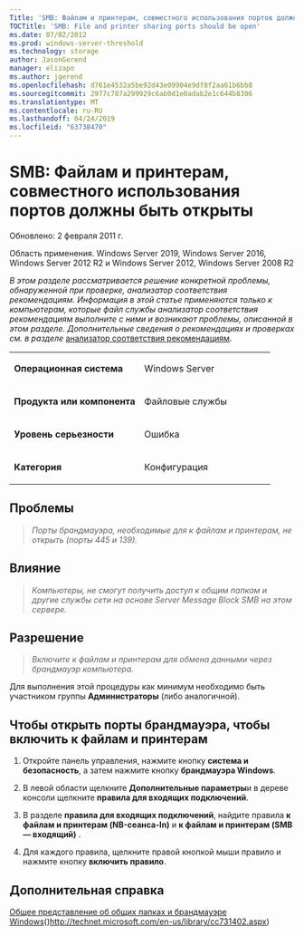 ```yaml
---
Title: 'SMB: Файлам и принтерам, совместного использования портов должны быть открыты'
TOCTitle: 'SMB: File and printer sharing ports should be open'
ms.date: 07/02/2012
ms.prod: windows-server-threshold
ms.technology: storage
author: JasonGerend
manager: elizapo
ms.author: jgerend
ms.openlocfilehash: d761e4532a5be92d43e09904e9df8f2aa61b6bb8
ms.sourcegitcommit: 2977c707a299929c6ab0d1e0adab2e1c644b8306
ms.translationtype: MT
ms.contentlocale: ru-RU
ms.lasthandoff: 04/24/2019
ms.locfileid: "63738470"
---
```

# <a name="smb-file-and-printer-sharing-ports-should-be-open"></a>SMB: Файлам и принтерам, совместного использования портов должны быть открыты


Обновлено: 2 февраля 2011 г.

Область применения. Windows Server 2019, Windows Server 2016, Windows Server 2012 R2 и Windows Server 2012, Windows Server 2008 R2

*В этом разделе рассматривается решение конкретной проблемы, обнаруженной при проверке, анализатор соответствия рекомендациям. Информация в этой статье применяются только к компьютерам, которые файл службы анализатор соответствия рекомендациям выполните с ними и возникают проблемы, описанной в этом разделе. Дополнительные сведения о рекомендациях и проверках см. в разделе* [анализатор соответствия рекомендациям](http://go.microsoft.com/fwlink/?linkid=122786%0d%0a).


<table>
<colgroup>
<col style="width: 50%" />
<col style="width: 50%" />
</colgroup>
<tbody>
<tr class="odd">
<td><p><strong>Операционная система</strong></p></td>
<td><p>Windows Server</p></td>
</tr>
<tr class="even">
<td><p><strong>Продукта или компонента</strong></p></td>
<td><p>Файловые службы</p></td>
</tr>
<tr class="odd">
<td><p><strong>Уровень серьезности</strong></p></td>
<td><p>Ошибка</p></td>
</tr>
<tr class="even">
<td><p><strong>Категория</strong></p></td>
<td><p>Конфигурация</p></td>
</tr>
</tbody>
</table>

## <a name="issue"></a>Проблемы

> *Порты брандмауэра, необходимые для к файлам и принтерам, не открыть (порты 445 и 139).*

## <a name="impact"></a>Влияние

> *Компьютеры, не смогут получить доступ к общим папкам и другие службы сети на основе Server Message Block SMB на этом сервере.*

## <a name="resolution"></a>Разрешение

> *Включите к файлам и принтерам для обмена данными через брандмауэр компьютера.*

Для выполнения этой процедуры как минимум необходимо быть участником группы **Администраторы** (либо аналогичной).

## <a name="to-open-the-firewall-ports-to-enable-file-and-printer-sharing"></a>Чтобы открыть порты брандмауэра, чтобы включить к файлам и принтерам

1.  Откройте панель управления, нажмите кнопку **система и безопасность**, а затем нажмите кнопку **брандмауэра Windows**.

2.  В левой области щелкните **Дополнительные параметры**и в дереве консоли щелкните **правила для входящих подключений**.

3.  В разделе **правила для входящих подключений**, найдите правила **к файлам и принтерам (NB-сеанса-In)** и **к файлам и принтерам (SMB — входящий)** .

4.  Для каждого правила, щелкните правой кнопкой мыши правило и нажмите кнопку **включить правило**.

## <a name="additional-references"></a>Дополнительная справка

[Общее представление об общих папках и брандмауэре Windows](http://technet.microsoft.com/en-us/library/cc731402.aspx)()http://technet.microsoft.com/en-us/library/cc731402.aspx)

